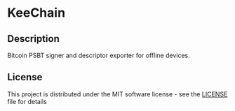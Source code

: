 # KeeChain

## Description

Bitcoin PSBT signer and descriptor exporter for offline devices.

## License

This project is distributed under the MIT software license - see the [LICENSE](LICENSE) file for details